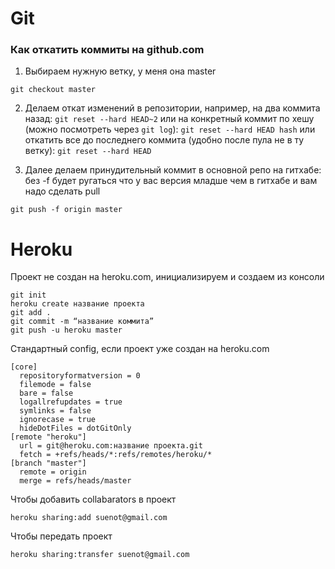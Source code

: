 # Git

### Как откатить коммиты на github.com

1. Выбираем нужную ветку, у меня она master
```
git checkout master
```

2. Делаем откат изменений в репозитории, например,
на два коммита назад:
```git reset --hard HEAD~2```
или на конкретный коммит по хешу (можно посмотреть через ```git log```):
```git reset --hard HEAD hash```
или откатить все до последнего коммита (удобно после пула не в ту ветку):
```git reset --hard HEAD```

3. Далее делаем принудительный коммит в основной репо на гитхабе: без -f будет ругаться что у вас версия младше чем в гитхабе и вам надо сделать pull
```
git push -f origin master
```

# Heroku
Проект не создан на heroku.com, инициализируем и создаем из консоли
```
git init
heroku create название проекта
git add .
git commit -m “название коммита”
git push -u heroku master
```
Стандартный config, если проект уже создан на heroku.com
```
[core]
  repositoryformatversion = 0
  filemode = false
  bare = false
  logallrefupdates = true
  symlinks = false
  ignorecase = true
  hideDotFiles = dotGitOnly
[remote "heroku"]
  url = git@heroku.com:название проекта.git
  fetch = +refs/heads/*:refs/remotes/heroku/*
[branch "master"]
  remote = origin
  merge = refs/heads/master
```

Чтобы добавить collabarators в проект
```
heroku sharing:add suenot@gmail.com
```

Чтобы передать проект
```
heroku sharing:transfer suenot@gmail.com
```
